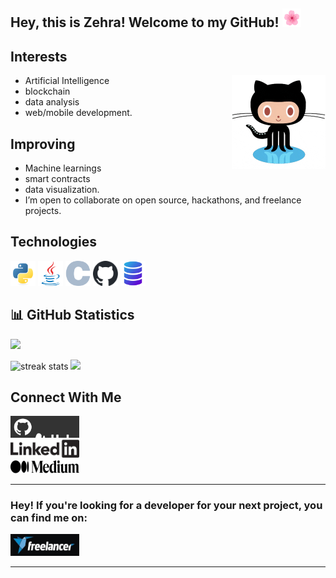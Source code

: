 <h2 align="left">Hey, this is Zehra! Welcome to my GitHub!  <img src="https://github.com/zehragulbuyukarslan/icon_collection/blob/main/gifs/pink-sakura.gif" width="30" height="30"/> </h2>

<h2> Interests </h2>  <img align="right" src="https://github.com/zehragulbuyukarslan/icon_collection/blob/main/gifs/octacat-github.gif" alt="github" width="150" height="150"/>

- Artificial Intelligence
- blockchain
- data analysis
- web/mobile development.

## Improving
- Machine learnings
- smart contracts
- data visualization.
- I’m open to collaborate on open source, hackathons, and freelance projects.

## Technologies

<p align="left">
  
  <img src="https://raw.githubusercontent.com/devicons/devicon/master/icons/python/python-original.svg" alt="python" width="40" height="40"/>
  <img src="https://raw.githubusercontent.com/devicons/devicon/master/icons/java/java-original.svg" alt="java" width="40" height="40"/>
  <img src="https://raw.githubusercontent.com/devicons/devicon/master/icons/c/c-original.svg" alt="C" width="40" height="40"/>
  <img src="https://github.com/zehragulbuyukarslan/icon_collection/blob/main/svg/github-mark.svg" alt="github" width="40" height="40"/>
  <img src="https://github.com/zehragulbuyukarslan/icon_collection/blob/main/png/database.png" alt=sql width="40" height="40">

</p>



## 📊 GitHub Statistics

<p>
  <img src="https://github-readme-stats.vercel.app/api?username=zehragulbuyukarslan&show_icons=true&theme=radical"/>
  
  <img src="https://github-readme-streak-stats.herokuapp.com/?user=zehragulbuyukarslan&theme=radical" alt="streak stats"/>   <img src="https://github-readme-stats.vercel.app/api/top-langs/?username=zehragulbuyukarslan&layout=compact&theme=radical"/>

  
</p>


## Connect With Me
<p align="left">
    <a
      href="https://github.com/zehragulbuyukarslan/">
      <img src="https://github.com/zehragulbuyukarslan/icon_collection/blob/main/svg/github.svg" alt="GitHub" width="110" height="35"/>
    <a/>
      <br/>
    <a
      href="https://www.linkedin.com/in/zehragulbuyukarslan/">
      <img src="https://github.com/zehragulbuyukarslan/icon_collection/blob/main/png/linkedIn.png" alt="LinkedIn" width="110"/>
    <a/>
    <br/>
    <a
      href="https://zehragulbuyukarslan.medium.com/">
     <img src="https://github.com/zehragulbuyukarslan/icon_collection/blob/main/png/medium1.png" alt="Medium" width="110" height="22"/>
    <a/>
    
</p>

---

### Hey! If you're looking for a developer for your next project, you can find me on:

<a
      href="https://www.freelancer.com/u/zehragulb">
      <img src="https://github.com/zehragulbuyukarslan/icon_collection/blob/main/jpg/freelancer2.jpg" alt="freelancer" height="35" width="110" />
    <a/>

---
